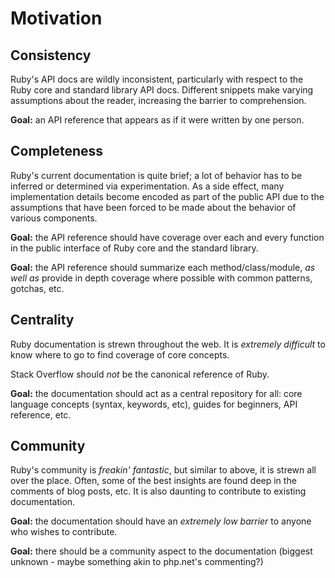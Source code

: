 Motivation
==========


Consistency
-----------

Ruby's API docs are wildly inconsistent, particularly with respect to the Ruby
core and standard library API docs.  Different snippets make varying assumptions
about the reader, increasing the barrier to comprehension.

**Goal:** an API reference that appears as if it were written by one person.


Completeness
------------

Ruby's current documentation is quite brief; a lot of behavior has to be
inferred or determined via experimentation.  As a side effect, many
implementation details become encoded as part of the public API due to the
assumptions that have been forced to be made about the behavior of various components.

**Goal:** the API reference should have coverage over each and every function in
the public interface of Ruby core and the standard library.

**Goal:** the API reference should summarize each method/class/module, _as well
as_ provide in depth coverage where possible with common patterns, gotchas, etc.


Centrality
----------

Ruby documentation is strewn throughout the web.  It is _extremely difficult_ to
know where to go to find coverage of core concepts.

Stack Overflow should _not_ be the canonical reference of Ruby.

**Goal:** the documentation should act as a central repository for all: core
language concepts (syntax, keywords, etc), guides for beginners, API reference,
etc.


Community
---------

Ruby's community is _freakin' fantastic_, but similar to above, it is strewn all
over the place.  Often, some of the best insights are found deep in the comments
of blog posts, etc.  It is also daunting to contribute to existing
documentation.

**Goal:** the documentation should have an _extremely low barrier_ to anyone who
wishes to contribute.

**Goal:** there should be a community aspect to the documentation (biggest
unknown - maybe something akin to php.net's commenting?)

